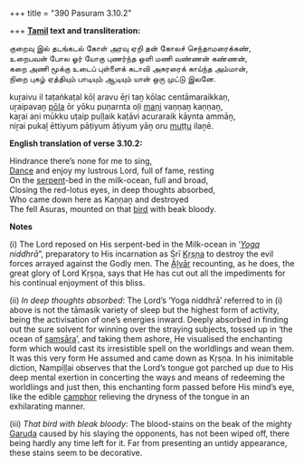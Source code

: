 +++
title = "390 Pasuram 3.10.2"

+++
**[Tamil](/definition/tamil#history "show Tamil definitions") text and transliteration:**

குறைவு இல் தடங்கடல் கோள் அரவு ஏறி தன் கோலச் செந்தாமரைக்கண்,  
உறைபவன் போல ஓர் யோகு புணர்ந்த ஒளி மணி வண்ணன் கண்ணன்,  
கறை அணி மூக்கு உடைப் புள்ளைக் கடாவி அசுரரைக் காய்ந்த அம்மான்,  
நிறை புகழ் ஏத்தியும் பாடியும் ஆடியும் யான் ஒரு முட்டு இலனே.

kuṟaivu il taṭaṅkaṭal kōḷ aravu ēṟi taṉ kōlac centāmaraikkaṇ,  
uṟaipavaṉ [pōla](/definition/pola#history "show pōla definitions") ōr yōku puṇarnta oḷi [maṇi](/definition/mani#vaishnavism "show maṇi definitions") vaṇṇaṉ kaṇṇaṉ,  
kaṟai aṇi mūkku uṭaip puḷḷaik kaṭāvi acuraraik kāynta ammāṉ,  
niṟai pukaḻ ēttiyum pāṭiyum āṭiyum yāṉ oru [muṭṭu](/definition/muttu#history "show muṭṭu definitions") ilaṉē.

**English translation of verse 3.10.2:**

Hindrance there’s none for me to sing,  
[Dance](/definition/dance#history "show Dance definitions") and enjoy my lustrous Lord, full of fame, resting  
On the [serpent](/definition/serpent#history "show serpent definitions")-bed in the milk-ocean, full and broad,  
Closing the red-lotus eyes, in deep thoughts absorbed,  
Who came down here as Kaṇṇaṉ and destroyed  
The fell Asuras, mounted on that [bird](/definition/bird#history "show bird definitions") with beak bloody.

**Notes**

\(i\) The Lord reposed on His serpent-bed in the Milk-ocean in ‘*[Yoga](/definition/yoga#vaishnavism "show Yoga definitions") niddhrā*”, preparatory to His incarnation as Śrī [Kṛṣṇa](/definition/krishna#vaishnavism "show Kṛṣṇa definitions") to destroy the evil forces arrayed against the Godly men. The [Āḻvār](/definition/aḻvar#vaishnavism "show Āḻvār definitions") recounting, as he does, the great glory of Lord Kṛṣṇa, says that He has cut out all the impediments for his continual enjoyment of this bliss.

\(ii\) *In deep thoughts absorbed*: The Lord’s ‘Yoga niddhrā’ referred to in (i) above is not the tāmasik variety of sleep but the highest form of activity, being the activisation of one’s energies inward. Deeply absorbed in finding out the sure solvent for winning over the straying subjects, tossed up in ‘the ocean of [samsāra](/definition/samsara#history "show samsāra definitions")’, and taking them ashore, He visualised the enchanting form which would cast its irresistible spell on the worldlings and wean them. It was this very form He assumed and came down as Kṛṣṇa. In his inimitable diction, Nampiḷḷai observes that the Lord’s tongue got parched up due to His deep mental exertion in concerting the ways and means of redeeming the worldlings and just then, this enchanting form passed before His mind’s eye, like the edible [camphor](/definition/camphor#history "show camphor definitions") relieving the dryness of the tongue in an exhilarating manner.

\(iii\) *That bird with bleak bloody*: The blood-stains on the beak of the mighty [Garuḍa](/definition/garuda#vaishnavism "show Garuḍa definitions") caused by his slaying the opponents, has not been wiped off, there being hardly any time left for it. Far from presenting an untidy appearance, these stains seem to be decorative.


